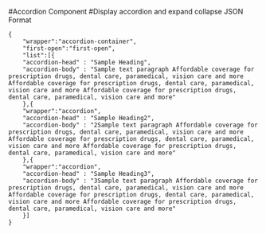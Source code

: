 #Accordion Component
#Display accordion and expand collapse
JSON Format
```
{
    "wrapper":"accordion-container",
    "first-open":"first-open",
    "list":[{   
    "accordion-head" : "Sample Heading",
    "accordion-body" : "Sample text paragraph Affordable coverage for prescription drugs, dental care, paramedical, vision care and more Affordable coverage for prescription drugs, dental care, paramedical, vision care and more Affordable coverage for prescription drugs, dental care, paramedical, vision care and more"
    },{
    "wrapper":"accordion",
    "accordion-head" : "Sample Heading2",
    "accordion-body" : "2Sample text paragraph Affordable coverage for prescription drugs, dental care, paramedical, vision care and more Affordable coverage for prescription drugs, dental care, paramedical, vision care and more Affordable coverage for prescription drugs, dental care, paramedical, vision care and more" 
    },{
    "wrapper":"accordion",
    "accordion-head" : "Sample Heading3",
    "accordion-body" : "3Sample text paragraph Affordable coverage for prescription drugs, dental care, paramedical, vision care and more Affordable coverage for prescription drugs, dental care, paramedical, vision care and more Affordable coverage for prescription drugs, dental care, paramedical, vision care and more"  
    }]
}
```
<!-- For accordion pass the class "accordion-container" in the "wrapper" tag and for first accordion to be open pass "first-open" in the "first-open" tag -->

<!-- For expand collapse pass the class "expand-collapse" in the "wrapper" tag -->